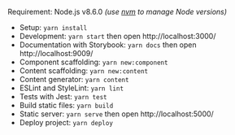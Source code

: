 Requirement: Node.js v8.6.0 _(use [nvm](https://github.com/creationix/nvm) to manage Node versions)_

- Setup: `yarn install`
- Development: `yarn start` then open http://localhost:3000/
- Documentation with Storybook: `yarn docs` then open http://localhost:9009/
- Component scaffolding: `yarn new:component`
- Content scaffolding: `yarn new:content`
- Content generator: `yarn content`
- ESLint and StyleLint: `yarn lint`
- Tests with Jest: `yarn test`
- Build static files: `yarn build`
- Static server: `yarn serve` then open http://localhost:5000/
- Deploy project: `yarn deploy`
